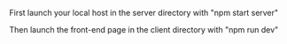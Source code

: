 First launch your local host in the server directory with "npm start server"

Then launch the front-end page in the client directory with "npm run dev" 
